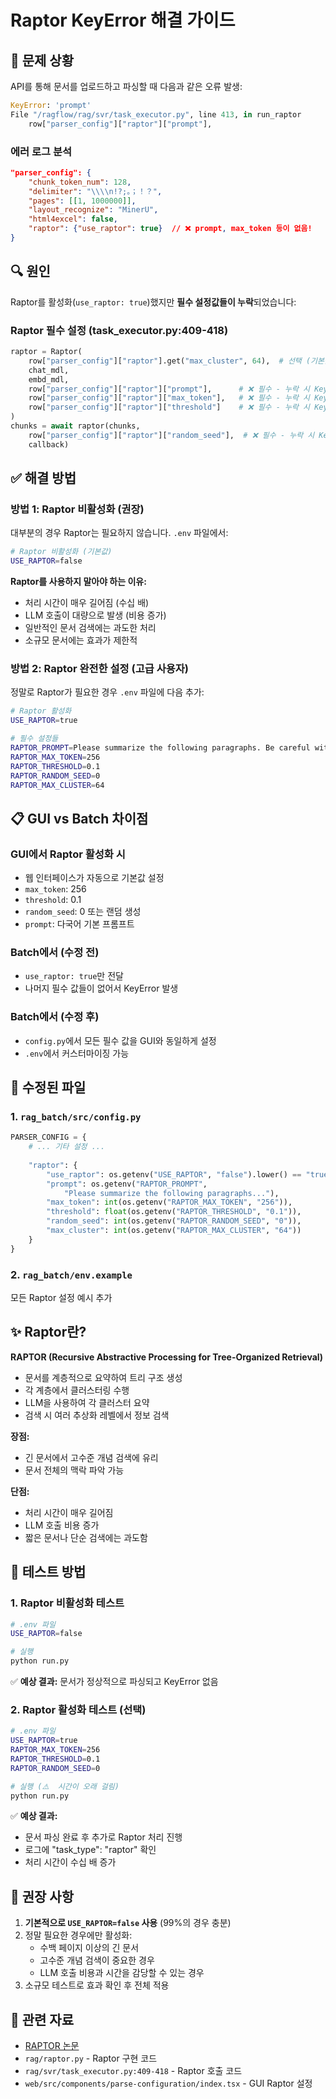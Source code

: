 # Raptor KeyError 해결 가이드

## 🐛 문제 상황

API를 통해 문서를 업로드하고 파싱할 때 다음과 같은 오류 발생:

```python
KeyError: 'prompt'
File "/ragflow/rag/svr/task_executor.py", line 413, in run_raptor
    row["parser_config"]["raptor"]["prompt"],
```

### 에러 로그 분석
```json
"parser_config": {
    "chunk_token_num": 128,
    "delimiter": "\\\\n!?;。；！？",
    "pages": [[1, 1000000]],
    "layout_recognize": "MinerU",
    "html4excel": false,
    "raptor": {"use_raptor": true}  // ❌ prompt, max_token 등이 없음!
}
```

## 🔍 원인

Raptor를 활성화(`use_raptor: true`)했지만 **필수 설정값들이 누락**되었습니다:

### Raptor 필수 설정 (task_executor.py:409-418)
```python
raptor = Raptor(
    row["parser_config"]["raptor"].get("max_cluster", 64),  # 선택 (기본값 있음)
    chat_mdl,
    embd_mdl,
    row["parser_config"]["raptor"]["prompt"],      # ❌ 필수 - 누락 시 KeyError
    row["parser_config"]["raptor"]["max_token"],   # ❌ 필수 - 누락 시 KeyError
    row["parser_config"]["raptor"]["threshold"]    # ❌ 필수 - 누락 시 KeyError
)
chunks = await raptor(chunks, 
    row["parser_config"]["raptor"]["random_seed"],  # ❌ 필수 - 누락 시 KeyError
    callback)
```

## ✅ 해결 방법

### 방법 1: Raptor 비활성화 (권장)

대부분의 경우 Raptor는 필요하지 않습니다. `.env` 파일에서:

```bash
# Raptor 비활성화 (기본값)
USE_RAPTOR=false
```

**Raptor를 사용하지 말아야 하는 이유:**
- 처리 시간이 매우 길어짐 (수십 배)
- LLM 호출이 대량으로 발생 (비용 증가)
- 일반적인 문서 검색에는 과도한 처리
- 소규모 문서에는 효과가 제한적

### 방법 2: Raptor 완전한 설정 (고급 사용자)

정말로 Raptor가 필요한 경우 `.env` 파일에 다음 추가:

```bash
# Raptor 활성화
USE_RAPTOR=true

# 필수 설정들
RAPTOR_PROMPT=Please summarize the following paragraphs. Be careful with the numbers, do not make things up. Paragraphs as following:\n{cluster_content}\nThe above is the content you need to summarize.
RAPTOR_MAX_TOKEN=256
RAPTOR_THRESHOLD=0.1
RAPTOR_RANDOM_SEED=0
RAPTOR_MAX_CLUSTER=64
```

## 📋 GUI vs Batch 차이점

### GUI에서 Raptor 활성화 시
- 웹 인터페이스가 자동으로 기본값 설정
- `max_token`: 256
- `threshold`: 0.1  
- `random_seed`: 0 또는 랜덤 생성
- `prompt`: 다국어 기본 프롬프트

### Batch에서 (수정 전)
- `use_raptor: true`만 전달
- 나머지 필수 값들이 없어서 KeyError 발생

### Batch에서 (수정 후)
- `config.py`에서 모든 필수 값을 GUI와 동일하게 설정
- `.env`에서 커스터마이징 가능

## 🔧 수정된 파일

### 1. `rag_batch/src/config.py`
```python
PARSER_CONFIG = {
    # ... 기타 설정 ...
    
    "raptor": {
        "use_raptor": os.getenv("USE_RAPTOR", "false").lower() == "true",
        "prompt": os.getenv("RAPTOR_PROMPT", 
            "Please summarize the following paragraphs..."),
        "max_token": int(os.getenv("RAPTOR_MAX_TOKEN", "256")),
        "threshold": float(os.getenv("RAPTOR_THRESHOLD", "0.1")),
        "random_seed": int(os.getenv("RAPTOR_RANDOM_SEED", "0")),
        "max_cluster": int(os.getenv("RAPTOR_MAX_CLUSTER", "64"))
    }
}
```

### 2. `rag_batch/env.example`
모든 Raptor 설정 예시 추가

## ✨ Raptor란?

**RAPTOR (Recursive Abstractive Processing for Tree-Organized Retrieval)**

- 문서를 계층적으로 요약하여 트리 구조 생성
- 각 계층에서 클러스터링 수행
- LLM을 사용하여 각 클러스터 요약
- 검색 시 여러 추상화 레벨에서 정보 검색

**장점:**
- 긴 문서에서 고수준 개념 검색에 유리
- 문서 전체의 맥락 파악 가능

**단점:**
- 처리 시간이 매우 길어짐
- LLM 호출 비용 증가
- 짧은 문서나 단순 검색에는 과도함

## 📝 테스트 방법

### 1. Raptor 비활성화 테스트
```bash
# .env 파일
USE_RAPTOR=false

# 실행
python run.py
```

✅ **예상 결과:** 문서가 정상적으로 파싱되고 KeyError 없음

### 2. Raptor 활성화 테스트 (선택)
```bash
# .env 파일
USE_RAPTOR=true
RAPTOR_MAX_TOKEN=256
RAPTOR_THRESHOLD=0.1
RAPTOR_RANDOM_SEED=0

# 실행 (⚠️  시간이 오래 걸림)
python run.py
```

✅ **예상 결과:** 
- 문서 파싱 완료 후 추가로 Raptor 처리 진행
- 로그에 "task_type": "raptor" 확인
- 처리 시간이 수십 배 증가

## 🎯 권장 사항

1. **기본적으로 `USE_RAPTOR=false` 사용** (99%의 경우 충분)
2. 정말 필요한 경우에만 활성화:
   - 수백 페이지 이상의 긴 문서
   - 고수준 개념 검색이 중요한 경우
   - LLM 호출 비용과 시간을 감당할 수 있는 경우
3. 소규모 테스트로 효과 확인 후 전체 적용

## 🔗 관련 자료

- [RAPTOR 논문](https://huggingface.co/papers/2401.18059)
- `rag/raptor.py` - Raptor 구현 코드
- `rag/svr/task_executor.py:409-418` - Raptor 호출 코드
- `web/src/components/parse-configuration/index.tsx` - GUI Raptor 설정

